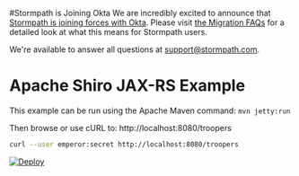 #Stormpath is Joining Okta
We are incredibly excited to announce that [Stormpath is joining forces with Okta](https://stormpath.com/blog/stormpaths-new-path?utm_source=github&utm_medium=readme&utm-campaign=okta-announcement). Please visit [the Migration FAQs](https://stormpath.com/oktaplusstormpath?utm_source=github&utm_medium=readme&utm-campaign=okta-announcement) for a detailed look at what this means for Stormpath users.

We're available to answer all questions at [support@stormpath.com](mailto:support@stormpath.com).

Apache Shiro JAX-RS Example
===========================

This example can be run using the Apache Maven command: `mvn jetty:run`

Then browse or use cURL to: http://localhost:8080/troopers

``` bash
curl --user emperor:secret http://localhost:8080/troopers
```

[![Deploy](https://www.herokucdn.com/deploy/button.svg)](https://heroku.com/deploy)
